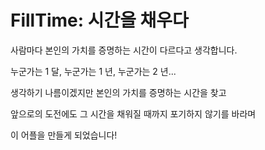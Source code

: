 # FillTime: 시간을 채우다

사람마다 본인의 가치를 증명하는 시간이 다르다고 생각합니다.

누군가는 1 달, 누군가는 1 년, 누군가는 2 년...

생각하기 나름이겠지만 본인의 가치를 증명하는 시간을 찾고

앞으로의 도전에도 그 시간을 채워질 때까지 포기하지 않기를 바라며

이 어플을 만들게 되었습니다!

